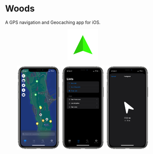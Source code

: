 # Woods

A GPS navigation and Geocaching app for iOS.

<div align="center">
<p>
<img alt="Logo" src="Images/icon-transparent.svg" width="100">
</p>

<p>
<img alt="Map Screenshot" src="Images/screenshot-map.png" width="140">
<img alt="Lists Screenshot" src="Images/screenshot-lists.png" width="140">
<img alt="Navigator Screenshot" src="Images/screenshot-navigator.png" width="140">
</p>
</div>
